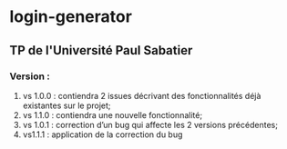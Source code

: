 # login-generator
## TP de l'Université Paul Sabatier



### Version :
1. vs 1.0.0 : contiendra 2 issues décrivant des fonctionnalités déjà existantes sur le projet;
1. vs 1.1.0 : contiendra une nouvelle fonctionnalité;
1. vs 1.0.1 : correction d’un bug qui affecte les 2 versions précédentes;
1. vs1.1.1 : application de la correction du bug
